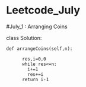 # Leetcode_July
#July_1 :  Arranging Coins



class Solution:
    
    def arrangeCoins(self,n):
    
          res,i=0,0
          while res<=n:
            i+=1
            res+=i
          return i-1

